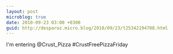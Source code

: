```yaml
---
layout: post
microblog: true
date: 2010-09-23 03:00 +0300
guid: http://desparoz.micro.blog/2010/09/23/t25342194788.html
---
```

I'm entering @Crust_Pizza #CrustFreePizzaFriday
